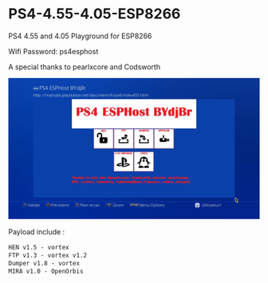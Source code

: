 # PS4-4.55-4.05-ESP8266
PS4 4.55 and 4.05 Playground for ESP8266

Wifi Password: ps4esphost

A special thanks to pearlxcore and Codsworth

![capture1](https://raw.githubusercontent.com/BYdjBr/PS4-4.55-4.05-ESP8266/master/PS4ESPHost-455.jpg)

Payload include :

    HEN v1.5 - vortex 
    FTP v1.3 - vortex v1.2
    Dumper v1.8 - vortex 
    MIRA v1.0 - OpenOrbis
  

